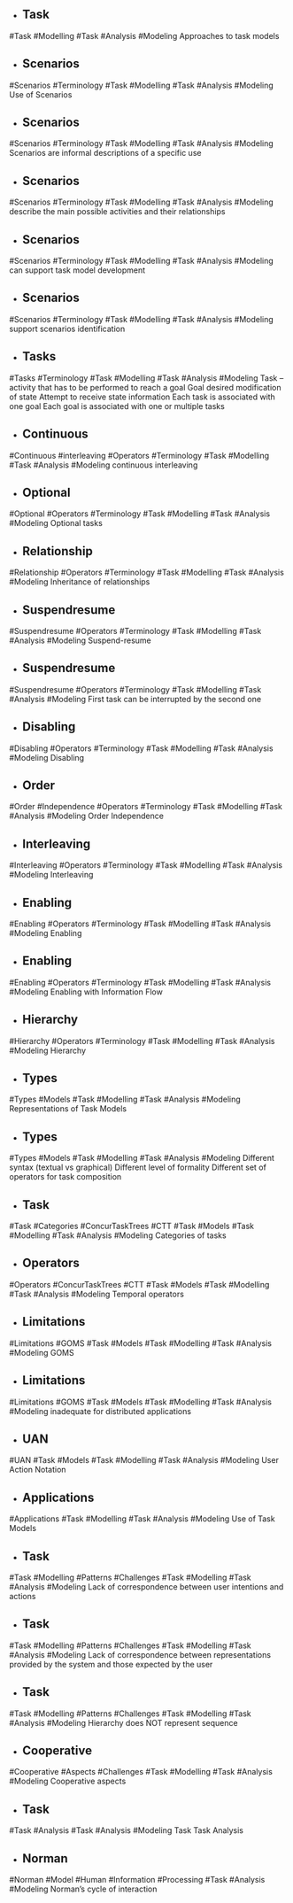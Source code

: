 - ## Task
#Task #Modelling #Task #Analysis  #Modeling 
Approaches to task models

- ## Scenarios
#Scenarios #Terminology #Task #Modelling #Task #Analysis  #Modeling 
Use of Scenarios

- ## Scenarios
#Scenarios #Terminology #Task #Modelling #Task #Analysis  #Modeling 
Scenarios are informal descriptions of a specific  use

- ## Scenarios
#Scenarios #Terminology #Task #Modelling #Task #Analysis  #Modeling 
describe the main possible activities  and their relationships

- ## Scenarios
#Scenarios #Terminology #Task #Modelling #Task #Analysis  #Modeling 
can support task model development

- ## Scenarios
#Scenarios #Terminology #Task #Modelling #Task #Analysis  #Modeling 
support scenarios identification

- ## Tasks
#Tasks #Terminology #Task #Modelling #Task #Analysis  #Modeling 
Task – activity that has to be performed to reach a  goal  Goal   desired modification of state  Attempt to receive state information  Each task is associated with one goal  Each goal is associated with one or multiple tasks

- ## Continuous
#Continuous #interleaving #Operators #Terminology #Task #Modelling #Task #Analysis  #Modeling 
continuous interleaving

- ## Optional
#Optional #Operators #Terminology #Task #Modelling #Task #Analysis  #Modeling 
Optional tasks

- ## Relationship
#Relationship #Operators #Terminology #Task #Modelling #Task #Analysis  #Modeling 
Inheritance of relationships

- ## Suspendresume
#Suspendresume #Operators #Terminology #Task #Modelling #Task #Analysis  #Modeling 
Suspend-resume

- ## Suspendresume
#Suspendresume #Operators #Terminology #Task #Modelling #Task #Analysis  #Modeling 
First task can be interrupted by the  second one

- ## Disabling
#Disabling #Operators #Terminology #Task #Modelling #Task #Analysis  #Modeling 
Disabling

- ## Order
#Order #Independence #Operators #Terminology #Task #Modelling #Task #Analysis  #Modeling 
Order Independence

- ## Interleaving
#Interleaving #Operators #Terminology #Task #Modelling #Task #Analysis  #Modeling 
Interleaving

- ## Enabling
#Enabling #Operators #Terminology #Task #Modelling #Task #Analysis  #Modeling 
Enabling

- ## Enabling
#Enabling #Operators #Terminology #Task #Modelling #Task #Analysis  #Modeling 
Enabling with Information  Flow

- ## Hierarchy
#Hierarchy #Operators #Terminology #Task #Modelling #Task #Analysis  #Modeling 
Hierarchy

- ## Types
#Types  #Models #Task #Modelling #Task #Analysis  #Modeling 
Representations of Task Models

- ## Types
#Types  #Models #Task #Modelling #Task #Analysis  #Modeling 
Different syntax (textual vs graphical)  Different level of formality  Different set of operators for task  composition

- ## Task
#Task #Categories #ConcurTaskTrees #CTT #Task #Models #Task #Modelling #Task #Analysis  #Modeling 
Categories of tasks

- ## Operators
#Operators #ConcurTaskTrees #CTT #Task #Models #Task #Modelling #Task #Analysis  #Modeling 
Temporal operators

- ## Limitations
#Limitations #GOMS #Task #Models #Task #Modelling #Task #Analysis  #Modeling 
GOMS

- ## Limitations
#Limitations #GOMS #Task #Models #Task #Modelling #Task #Analysis  #Modeling 
inadequate for distributed  applications

- ## UAN
#UAN #Task #Models #Task #Modelling #Task #Analysis  #Modeling 
User Action Notation

- ## Applications
#Applications #Task #Modelling #Task #Analysis  #Modeling 
Use of Task Models

- ## Task
#Task #Modelling #Patterns #Challenges #Task #Modelling #Task #Analysis  #Modeling 
Lack of correspondence between user  intentions and actions

- ## Task
#Task #Modelling #Patterns #Challenges #Task #Modelling #Task #Analysis  #Modeling 
Lack of correspondence between  representations provided by the system  and those expected by the user

- ## Task
#Task #Modelling #Patterns #Challenges #Task #Modelling #Task #Analysis  #Modeling 
Hierarchy does NOT  represent sequence

- ## Cooperative
#Cooperative #Aspects #Challenges #Task #Modelling #Task #Analysis  #Modeling 
Cooperative aspects

- ## Task
#Task #Analysis #Task #Analysis  #Modeling 
Task Task Analysis

- ## Norman
#Norman #Model #Human #Information #Processing #Task #Analysis  #Modeling 
Norman’s cycle of interaction

